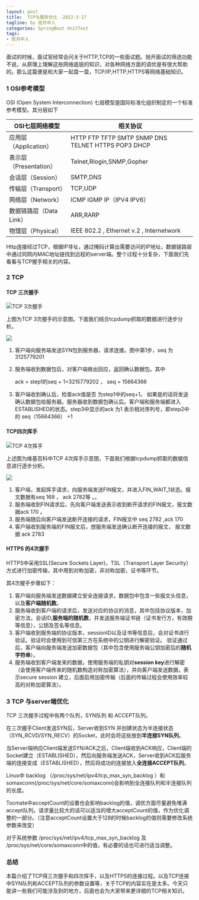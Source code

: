 ```yaml
---
layout: post
title:  TCP与服务优化 -2022-3-17
tagline: by 揽月中人
categories: SpringBoot UnitTest
tags:
- 揽月中人
---
```


面试的时候，面试官经常会问关于HTTP,TCP的一些面试题。抛开面试的筛选功能不说，从原理上理解这些网络底层的知识，对各种网络方面的调优是有很大帮助的。那么这篇便是和大家一起盘一盘，TCP/IP,HTTP,HTTPS等网络基础知识。

<!--more-->

### 1 OSI参考模型

OSI (Open System Interconnection) 七层模型是国际标准化组织制定的一个标准参考模型。其分层如下



| OSI七层网络模型         | 相关协议                                           |
| ----------------------- | -------------------------------------------------- |
| 应用层（Application）   | HTTP FTP TFTP SMTP SNMP DNS TELNET HTTPS POP3 DHCP |
| 表示层（Presentation）  | Telnet,Rlogin,SNMP,Gopher                          |
| 会话层（Session）       | SMTP,DNS                                           |
| 传输层（Transport）     | TCP,UDP                                            |
| 网络层（Network）       | ICMP IGMP IP（IPV4 IPV6）                          |
| 数据链路层（Data Link） | ARR,RARP                                           |
| 物理层（Physical）      | IEEE 802.2 , Ethernet v.2 , Internetwork           |

Http连接经过TCP，根据IP寻址，通过掩码计算出需要访问的IP地址，数据链路层中通过同网内MAC地址链找到远程的server端。整个过程十分复杂，下面我们先看看与TCP握手相关的内容。

### 2 TCP

#### TCP 三次握手

![TCP 3次握手](http://www.javanorth.cn/assets/images/2021/lyj/Connection_TCP.png)

上图为TCP 3次握手的示意图。下面我们结合tcpdump抓取的数据进行逐步分析。

![](http://www.javanorth.cn/assets/images/2021/lyj/TCP-hand3.png)

1. 客户端向服务端发送SYN包到服务器，请求连接。图中第1步，seq 为3125779201

2. 服务端收到数据包后，对客户端做出回应，返回确认数据包。其中 

   ack = step1的seq + 1=3215779202 ， seq = 15664366

3. 客户端收到确认后，检查ack值是否 为step1中的seq+1。 如果是的话将发送确认数据包给服务器。服务器收到数据包确认后。客户端和服务端都进入ESTABLISHED的状态。step3中显示的ack 为1 表示相对序列号，即step2中的 seq（15664366） +1  



#### TCP四次挥手

![TCP 4次挥手](http://www.javanorth.cn/assets/images/2021/lyj/TCP_CLOSE.svg.png)

上述图为维基百科中TCP 4次挥手示意图，下面我们根据tcpdump抓取的数据信息进行逐步分析。

![](http://www.javanorth.cn/assets/images/2021/lyj/tcpwave4.png)

1. 客户端，发起挥手请求，向服务端发送FIN报文，并进入FIN_WAIT_1状态。报文数据有seq 169 ， ack 2782等 。。
2. 服务端收到FIN请求后，先向客户端发送表示收到断开请求的FIN报文，报文数据ack 170 。
3. 服务端随后向客户端发送断开连接的请求，FIN报文中 seq 2782 ,ack 170
4. 客户端收到服务端的FIN报文后，想服务端发送确认断开连接的报文， 报文数据 ack 2783 



#### HTTPS 的4次握手

HTTPS中采用SSL(Secure Sockets Layer)，TSL（Transport Layer Security）方式进行加密传输，其中用到对称加密，非对称加密，证书等环节。

其4次握手步骤如下：

1. 客户端向服务端发送数据建立安全连接请求，数据包中包含一些报文头信息，以及**客户端随机数**。
2. 服务端收到客户端的请求后，发送对应的协议的消息，其中包括协议版本，加密方法，会话ID,**服务端的随机数**，并发送服务端证书链（证书发行方，有效期等信息），公钥及签名等信息。
3. 客户端收到服务端的协议版本，sessionID以及证书等信息后，会对证书进行验证。验证时会使用到可信第三方在系统中的公钥进行解密验证。 验证通过后，客户端向服务端发送加密数据包（其中包含使用服务端公钥加密后的**随机字符串**）。
4. 服务端收到客户端发来的数据，使用服务端的私钥对**session key**进行解密（会使用客户端传来的随机数构造对称加密算法），并向客户端发送数据，表示secure session 建立，后面启用加密传输（后面的传输过程会使用效率较高的对称加密算法）。



### 3 TCP 与server端优化

TCP 三次握手过程中有两个队列，SYN队列 和 ACCEPT队列。

在三次握手Client发送SYN后，Server收到SYN 并创建状态为半连接状态（SYN_RCVD/SYN_RECV）的Socket，此时会将这些放到**半连接SYN队列**。

当Server端响应Client端发送SYN/ACK之后，Client端收到ACK响应，Client端的Socket建立（ESTABLISHED），然后向服务端发送ACK，Server收到ACK后服务端的连接变成（ESTABLISHED），然后将成功的连接放入**全连接ACCEPT队列**。

Linux中 backlog （/proc/sys/net/ipv4/tcp_max_syn_backlog ）和somaxconn(/proc/sys/net/core/somaxconn)会影响到全连接队列和半连接队列的长度。

Tocmate中acceptCount的设置也会影响backlog的值，调优方面尽量避免堆满accept队列。请求量比较大的话可以适当的增大acceptCount的值，作为优化调整的一部分。（注意acceptCount设置大于128的时候backlog的值则需要修改系统参数来改变）

对于系统参数 /proc/sys/net/ipv4/tcp_max_syn_backlog 及 /proc/sys/net/core/somaxconn中的值，有必要的话也可进行适当调整。


### 总结

本篇介绍了TCP得三次握手和四次挥手，以及HTTPS的连接过程。以及TCP连接中SYN队列和ACCEPT队列的参数设置等，关于TCP的内容实在是太多。今天只能讲一些我们可能涉及到的地方，后面也会为大家带来更详细的TCP相关知识。

